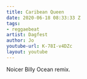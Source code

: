 ```yaml
---
title: Caribean Queen
date: 2020-06-18 08:33:33 Z
tags:
- reggaebeat
artist: Dagfest
author: Jo
youtube-url: K-78I-v4DZc
layout: youtube
---
```


Noicer Billy Ocean remix.

